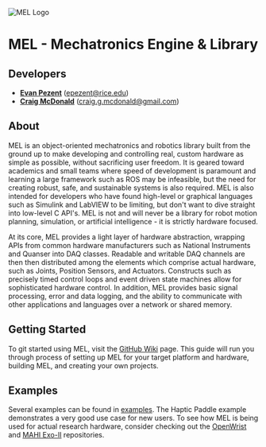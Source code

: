 
![MEL Logo](https://raw.githubusercontent.com/epezent/MEL/master/logo.png)

# MEL - Mechatronics Engine & Library

## Developers

- **[Evan Pezent](http://evanpezent.com)** (epezent@rice.edu)
- **[Craig McDonald](http://craiggmcdonald.com/)** (craig.g.mcdonald@gmail.com)

## About

MEL is an object-oriented mechatronics and robotics library built from the ground up to make developing and controlling real, custom hardware as simple as possible, without sacrificing user freedom. It is geared toward academics and small teams where speed of development is paramount and learning a large framework such as ROS may be infeasible, but the need for creating robust, safe, and sustainable systems is also required. MEL is also intended for developers who have found high-level or graphical languages such as Simulink and LabVIEW to be limiting, but don't want to dive straight into low-level C API's. MEL is not and will never be a library for robot motion planning, simulation, or artificial intelligence - it is strictly hardware focused.

At its core, MEL provides a light layer of hardware abstraction, wrapping APIs from common hardware manufacturers such as National Instruments and Quanser into DAQ classes. Readable and writable DAQ channels are then then distributed among the elements which comprise actual hardware, such as Joints, Position Sensors, and Actuators. Constructs such as precisely timed control loops and event driven state machines allow for sophisticated hardware control. In addition, MEL provides basic signal processing, error and data logging, and the ability to communicate with other applications and languages over a network or shared memory.

## Getting Started

To git started using MEL, visit the [GitHub Wiki](https://github.com/epezent/MEL/wiki) page. This guide will run you through process of setting up MEL for your target platform and hardware, building MEL, and creating your own projects.

## Examples

Several examples can be found in [examples](https://github.com/epezent/MEL/tree/master/examples). The Haptic Paddle example demonstrates a very good use case for new users. To see how MEL is being used for actual research hardware, consider checking out the [OpenWrist](https://github.com/epezent/OpenWrist) and [MAHI Exo-II](https://github.com/craigmc707/MEII) repositories.
